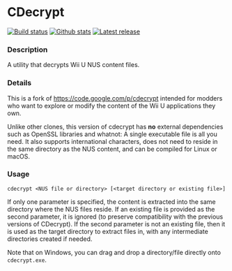 # CDecrypt

[![Build status](https://img.shields.io/appveyor/ci/VitaSmith/cdecrypt.svg?style=flat-square)](https://ci.appveyor.com/project/VitaSmith/cdecrypt)
[![Github stats](https://img.shields.io/github/downloads/VitaSmith/cdecrypt/total.svg?style=flat-square)](https://github.com/VitaSmith/cdecrypt/releases)
[![Latest release](https://img.shields.io/github/release-pre/VitaSmith/cdecrypt?style=flat-square)](https://github.com/VitaSmith/cdecrypt/releases)

### Description

A utility that decrypts Wii U NUS content files.

### Details

This is a fork of https://code.google.com/p/cdecrypt intended for modders who
want to explore or modify the content of the Wii U applications they own.

Unlike other clones, this version of cdecrypt has **no** external dependencies
such as OpenSSL libraries and whatnot: A single executable file is all you need.
It also supports international characters, does not need to reside in the same
directory as the NUS content, and can be compiled for Linux or macOS.

### Usage

```
cdecrypt <NUS file or directory> [<target directory or existing file>]
```

If only one parameter is specified, the content is extracted into the same
directory where the NUS files reside. If an existing file is provided as the
second parameter, it is ignored (to preserve compatibility with the previous
versions of CDecrypt). If the second parameter is not an existing file, then
it is used as the target directory to extract files in, with any intermediate
directories created if needed.

Note that on Windows, you can drag and drop a directory/file directly onto
`cdecrypt.exe`.
